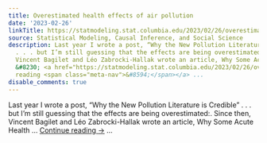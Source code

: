 ```yaml
---
title: Overestimated health effects of air pollution
date: '2023-02-26'
linkTitle: https://statmodeling.stat.columbia.edu/2023/02/26/overestimated-health-effects-of-air-pollution/
source: Statistical Modeling, Causal Inference, and Social Science
description: Last year I wrote a post, “Why the New Pollution Literature is Credible”
  . . . but I’m still guessing that the effects are being overestimated:. Since then,
  Vincent Bagilet and Léo Zabrocki-Hallak wrote an article, Why Some Acute Health
  &#8230; <a href="https://statmodeling.stat.columbia.edu/2023/02/26/overestimated-health-effects-of-air-pollution/">Continue
  reading <span class="meta-nav">&#8594;</span></a> ...
disable_comments: true
---
```

Last year I wrote a post, “Why the New Pollution Literature is Credible” . . . but I’m still guessing that the effects are being overestimated:. Since then, Vincent Bagilet and Léo Zabrocki-Hallak wrote an article, Why Some Acute Health &#8230; <a href="https://statmodeling.stat.columbia.edu/2023/02/26/overestimated-health-effects-of-air-pollution/">Continue reading <span class="meta-nav">&#8594;</span></a> ...
